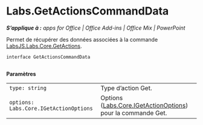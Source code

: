 
# Labs.GetActionsCommandData

 _**S’applique à :** apps for Office | Office Add-ins | Office Mix | PowerPoint_

Permet de récupérer des données associées à la commande [LabsJS.Labs.Core.GetActions](../../reference/office-mix/labsjs.labs.core.getactions.md).

```
interface GetActionsCommandData
```


## 

 **Paramètres**


|||
|:-----|:-----|
| `type: string`|Type d’action Get.|
| `options: Labs.Core.IGetActionOptions`|Options ([Labs.Core.IGetActionOptions](../../reference/office-mix/labs.core.igetactionoptions.md)) pour la commande Get.|
